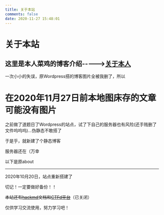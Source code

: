 ```yaml
---
title: 关于本站
comments: false
date: 2020-11-27 15:48:01
---
```


# 关于本站

## 这里是本人菜鸡的博客介绍----->[关于本人](/about)

一次小小的失误，原Wordpress搭的博客图片全被我删了，所以

#  在2020年11月27日前本地图床存的文章可能没有图片 

之前做了道题日了Wordpress的站点，试了下自己的服务器也有风险(还手贱删了文件呜呜呜)...伪静态不敢搭了

于是乎，就新建了个静态博客

服务器还在（万幸

以下是原about

----

2020年10月20日，站点重新搭建了

切记！一定要做好备份！！

~~本站还有[hackmd](http://err0r.top:3000)文档和[CTFd平台](http://err0r.top:8000)~~（已关闭）



仅供学习交流使用，努力学习吧！